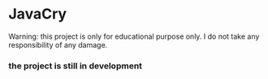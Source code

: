 # JavaCry
Warning: this project is only for educational purpose only. I do not take any responsibility of any damage.
### the project is still in development
